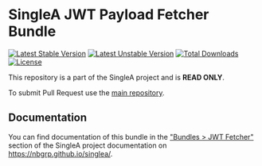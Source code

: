 # SingleA JWT Payload Fetcher Bundle

[![Latest Stable Version](http://poser.pugx.org/nbgrp/singlea-jwt-fetcher-bundle/v)](https://packagist.org/packages/nbgrp/singlea-jwt-fetcher-bundle)
[![Latest Unstable Version](http://poser.pugx.org/nbgrp/singlea-jwt-fetcher-bundle/v/unstable)](https://packagist.org/packages/nbgrp/singlea-jwt-fetcher-bundle)
[![Total Downloads](http://poser.pugx.org/nbgrp/singlea-jwt-fetcher-bundle/downloads)](https://packagist.org/packages/nbgrp/singlea-jwt-fetcher-bundle)
[![License](http://poser.pugx.org/nbgrp/singlea-jwt-fetcher-bundle/license)](https://packagist.org/packages/nbgrp/singlea-jwt-fetcher-bundle)

This repository is a part of the SingleA project and is **READ ONLY**.

To submit Pull Request use the [main repository](https://github.com/nbgrp/singlea).

## Documentation

You can find documentation of this bundle in
the ["Bundles > JWT Fetcher"](https://nbgrp.github.io/singlea/bundles/jwt-fetcher/) section of the
SingleA project documentation on https://nbgrp.github.io/singlea/.
